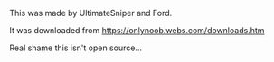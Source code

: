 This was made by UltimateSniper and Ford.

It was downloaded from https://onlynoob.webs.com/downloads.htm

Real shame this isn't open source...
